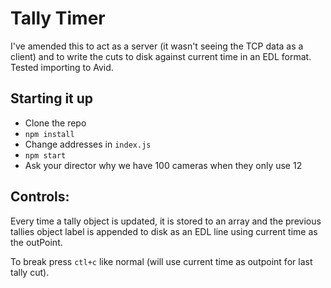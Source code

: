 # Tally Timer

I've amended this to act as a server (it wasn't seeing the TCP data as a client) and to write the cuts to disk against current time in an EDL format. Tested importing to Avid.  

## Starting it up
- Clone the repo
- `npm install`
- Change addresses in `index.js`
- `npm start`
- Ask your director why we have 100 cameras when they only use 12

## Controls:
Every time a tally object is updated, it is stored to an array and the previous tallies object label is appended to disk as an EDL line using current time as the outPoint. 

To break press `ctl+c` like normal (will use current time as outpoint for last tally cut).
